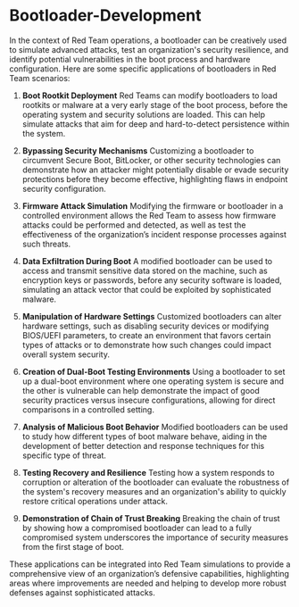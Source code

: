 # Bootloader-Development


In the context of Red Team operations, a bootloader can be creatively used to simulate advanced attacks, test an organization's security resilience, and identify potential vulnerabilities in the boot process and hardware configuration. Here are some specific applications of bootloaders in Red Team scenarios:

1. **Boot Rootkit Deployment**
Red Teams can modify bootloaders to load rootkits or malware at a very early stage of the boot process, before the operating system and security solutions are loaded. This can help simulate attacks that aim for deep and hard-to-detect persistence within the system.

2. **Bypassing Security Mechanisms**
Customizing a bootloader to circumvent Secure Boot, BitLocker, or other security technologies can demonstrate how an attacker might potentially disable or evade security protections before they become effective, highlighting flaws in endpoint security configuration.

3. **Firmware Attack Simulation**
Modifying the firmware or bootloader in a controlled environment allows the Red Team to assess how firmware attacks could be performed and detected, as well as test the effectiveness of the organization’s incident response processes against such threats.

4. **Data Exfiltration During Boot**
A modified bootloader can be used to access and transmit sensitive data stored on the machine, such as encryption keys or passwords, before any security software is loaded, simulating an attack vector that could be exploited by sophisticated malware.

5. **Manipulation of Hardware Settings**
Customized bootloaders can alter hardware settings, such as disabling security devices or modifying BIOS/UEFI parameters, to create an environment that favors certain types of attacks or to demonstrate how such changes could impact overall system security.

6. **Creation of Dual-Boot Testing Environments**
Using a bootloader to set up a dual-boot environment where one operating system is secure and the other is vulnerable can help demonstrate the impact of good security practices versus insecure configurations, allowing for direct comparisons in a controlled setting.

7. **Analysis of Malicious Boot Behavior**
Modified bootloaders can be used to study how different types of boot malware behave, aiding in the development of better detection and response techniques for this specific type of threat.

8. **Testing Recovery and Resilience**
Testing how a system responds to corruption or alteration of the bootloader can evaluate the robustness of the system's recovery measures and an organization's ability to quickly restore critical operations under attack.

9. **Demonstration of Chain of Trust Breaking**
Breaking the chain of trust by showing how a compromised bootloader can lead to a fully compromised system underscores the importance of security measures from the first stage of boot.

These applications can be integrated into Red Team simulations to provide a comprehensive view of an organization’s defensive capabilities, highlighting areas where improvements are needed and helping to develop more robust defenses against sophisticated attacks.
